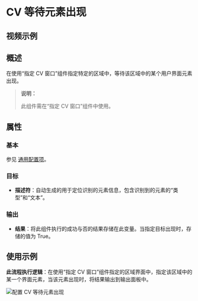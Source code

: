 # CV 等待元素出现

## 视频示例

## 概述

在使用“指定 CV 窗口”组件指定特定的区域中，等待该区域中的某个用户界面元素出现。

> **说明：**
>
> 此组件需在“指定 CV 窗口”组件中使用。

## 属性

### 基本

参见 [通用配置项](../../Appendix/CommonConfigurationItems.md)。

### 目标

- **描述符**：自动生成的用于定位识别的元素信息，包含识别到的元素的“类型”和“文本”。

### 输出

- **结果**：将此组件执行的成功与否的结果存储在此变量。当指定目标出现时，存储的值为 True。

## 使用示例

**此流程执行逻辑**：在使用“指定 CV 窗口”组件指定的区域界面中，指定该区域中的某一个界面元素，当该元素出现时，将结果输出到输出面板中。

![配置 CV 等待元素出现](https://docimages.blob.core.chinacloudapi.cn/images/Activities/cvwaitelementappear20211109.png)
